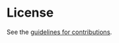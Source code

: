 # License

See the
[guidelines for contributions](https://github.com/Bren2010/mls-federation/blob/update-build/CONTRIBUTING.md).
